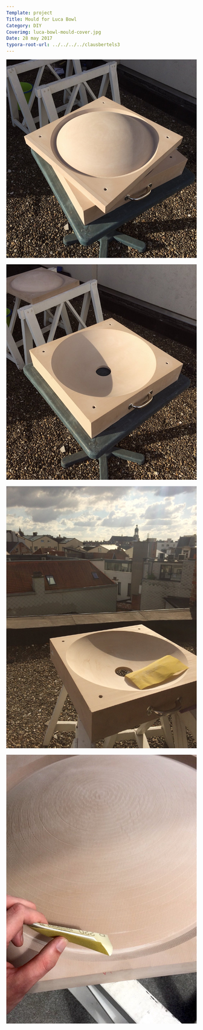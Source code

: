 ```yaml
---
Template: project
Title: Mould for Luca Bowl
Category: DIY
Coverimg: luca-bowl-mould-cover.jpg
Date: 28 may 2017
typora-root-url: ../../../../clausbertels3
---
```


![luca-bowl-mould-4](/assets/diy/luca-bowl-mould-4.jpg)

![luca-bowl-mould-3](/assets/diy/luca-bowl-mould-3.jpg)

![luca-bowl-mould-2](/assets/diy/luca-bowl-mould-2.jpg)

![luca-bowl-mould-1](/assets/diy/luca-bowl-mould-1.jpg)